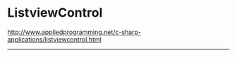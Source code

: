 # ListviewControl

http://www.appliedprogramming.net/c-sharp-applications/listviewcontrol.html

<hr>
